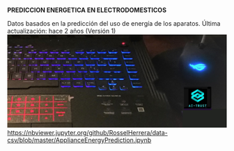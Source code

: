 **PREDICCION ENERGETICA EN ELECTRODOMESTICOS**

Datos basados en la predicción del uso de energía de los aparatos.
Última actualización: hace 2 años (Versión 1)
![AIT-00](AIT-00.jpg) 
https://nbviewer.jupyter.org/github/RosselHerrera/data-csv/blob/master/ApplianceEnergyPrediction.ipynb
